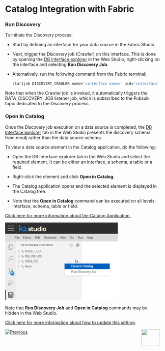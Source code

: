 <web>

# Catalog Integration with Fabric

### Run Discovery

To initiate the Discovery process:

* Start by defining an interface for your data source in the Fabric Studio. 

* Next, trigger the Discovery job (Crawler) on this interface. This is done by opening the [DB Interface explorer](/articles/04_fabric_studio/25_web_data_explorer.md) in the Web Studio, right-clicking on the interface and selecting **Run Discovery Job**.

* Alternatively, run the following command from the Fabric terminal:

  ~~~bash
  startjob DISCOVERY_CRAWLER name='<interface name>' uid='<interface name>';
  ~~~

Note that when the Crawler job is invoked, it automatically triggers the DATA_DISCOVERY_JOB listener job, which is subscribed to the Pubsub topic dedicated to the Discovery process.

### Open In Catalog

Once the Discovery job execution on a data source is completed, the [DB Interface explorer](/articles/04_fabric_studio/25_web_data_explorer.md) tab in the Web Studio presents the discovery schema from neo4j rather than the data source schema.

To view a data source element in the Catalog application, do the following:

* Open the DB Interface explorer tab in the Web Studio and select the required element. It can be either an interface, a schema, a table or a field.

* Right-click the element and click **Open in Catalog**. 

* The Catalog application opens and the selected element is displayed in the Catalog tree.

* Note that the **Open in Catalog** command can be executed on all levels: interface, schema, table or field.

[Click here for more information about the Catalog Application.](05_catalog_app.md)

<img src="images/show_catalog_commands.png" style="zoom:75%;" />

Note that **Run Discovery Job** and **Open in Catalog** commands may be hidden in the Web Studio. 

[Click here for more information about how to update this setting](11_advanced_settings.md#web-studio).





[![Previous](/articles/images/Previous.png)](04_plugin_framework.md)[<img align="right" width="60" height="54" src="/articles/images/Next.png">](05_catalog_app.md) 

</web>
